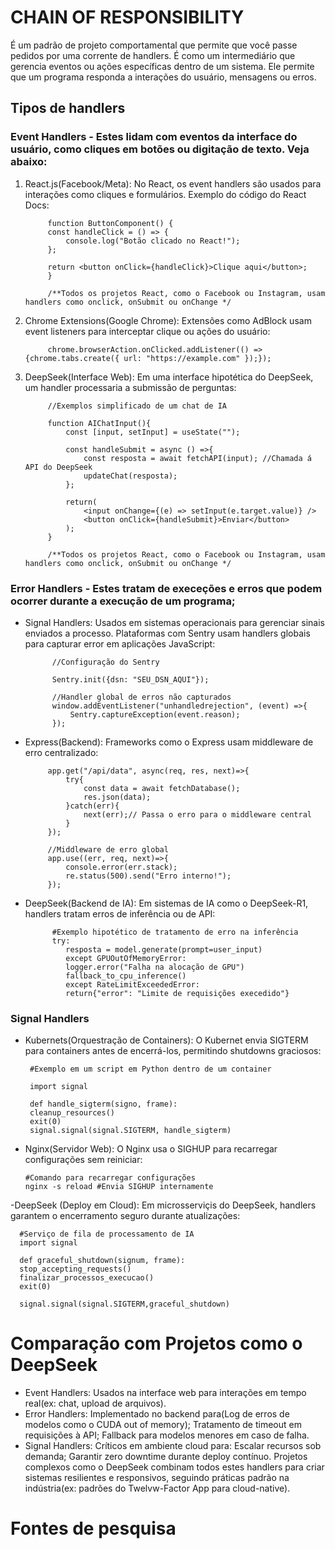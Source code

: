 # CHAIN OF RESPONSIBILITY
É um padrão de projeto comportamental que permite que você passe pedidos por uma corrente de handlers. É como um intermediário que gerencia eventos ou ações específicas dentro de um sistema. Ele permite que um programa responda a interações do usuário, mensagens ou erros.

## Tipos de handlers
### Event Handlers - Estes lidam com eventos da interface do usuário, como cliques em botões ou digitação de texto. Veja abaixo:
1) React.js(Facebook/Meta): No React, os event handlers são usados para interações como cliques e formulários. Exemplo do código do React Docs:

            function ButtonComponent() {
            const handleClick = () => {
                console.log("Botão clicado no React!");
            };

            return <button onClick={handleClick}>Clique aqui</button>;
            }

            /**Todos os projetos React, como o Facebook ou Instagram, usam handlers como onclick, onSubmit ou onChange */

2) Chrome Extensions(Google Chrome): Extensões como AdBlock usam event listeners para interceptar clique ou ações do usuário:
      
            chrome.browserAction.onClicked.addListener(() => {chrome.tabs.create({ url: "https://example.com" });});

         
3) DeepSeek(Interface Web): Em uma interface hipotética do DeepSeek, um handler processaria a submissão de perguntas:

            //Exemplos simplificado de um chat de IA

            function AIChatInput(){
                const [input, setInput] = useState("");

                const handleSubmit = async () =>{
                    const resposta = await fetchAPI(input); //Chamada á API do DeepSeek
                    updateChat(resposta);
                };

                return(
                    <input onChange={(e) => setInput(e.target.value)} />
                    <button onClick={handleSubmit}>Enviar</button>
                );
            }

            /**Todos os projetos React, como o Facebook ou Instagram, usam handlers como onclick, onSubmit ou onChange */
   
     
      

  
### Error Handlers - Estes tratam de execeções e erros que podem ocorrer durante a execução de um programa;
- Signal Handlers: Usados em sistemas operacionais para gerenciar sinais enviados a processo. Plataformas com Sentry usam handlers globais para capturar error em aplicações JavaScript:

            //Configuração do Sentry

            Sentry.init({dsn: "SEU_DSN_AQUI"});

            //Handler global de erros não capturados
            window.addEventListener("unhandledrejection", (event) =>{
                Sentry.captureException(event.reason);
            });

 - Express(Backend): Frameworks como o Express usam middleware de erro centralizado:
            

            app.get("/api/data", async(req, res, next)=>{
                try{
                    const data = await fetchDatabase();
                    res.json(data);
                }catch(err){
                    next(err);// Passa o erro para o middleware central
                }
            });

            //Middleware de erro global
            app.use((err, req, next)=>{
                console.error(err.stack);
                re.status(500).send("Erro interno!");
            });

- DeepSeek(Backend de IA): Em sistemas de IA como o DeepSeek-R1, handlers tratam erros de inferência ou de API:
            
            #Exemplo hipotético de tratamento de erro na inferência
            try:
               resposta = model.generate(prompt=user_input)
               except GPUOutOfMemoryError:
               logger.error("Falha na alocação de GPU")
               fallback_to_cpu_inference()
               except RateLimitExceededError:
               return{"error": "Limite de requisições execedido"}


### Signal Handlers

- Kubernets(Orquestração de Containers): O Kubernet envia SIGTERM para containers antes de encerrá-los, permitindo shutdowns graciosos:
      
       #Exemplo em um script em Python dentro de um container

       import signal

       def handle_sigterm(signo, frame):
       cleanup_resources()
       exit(0)
       signal.signal(signal.SIGTERM, handle_sigterm)

- Nginx(Servidor Web): O Nginx usa o SIGHUP para recarregar configurações sem reiniciar:

      #Comando para recarregar configurações
      nginx -s reload #Envia SIGHUP internamente

-DeepSeek (Deploy em Cloud): Em microsserviçis do DeepSeek, handlers garantem o encerramento seguro durante atualizações:

      #Serviço de fila de processamento de IA
      import signal

      def graceful_shutdown(signum, frame):
      stop_accepting_requests()
      finalizar_processos_execucao()
      exit(0)

      signal.signal(signal.SIGTERM,graceful_shutdown)  

# Comparação com Projetos como o DeepSeek
- Event Handlers: Usados na interface web para interações em tempo real(ex: chat, upload de arquivos).
- Error Handlers: Implementado no backend para(Log de erros de modelos como o CUDA out of memory); Tratamento de timeout em requisições à API; Fallback para modelos menores em caso de falha.
- Signal Handlers: Críticos em ambiente cloud para: Escalar recursos sob demanda; Garantir zero downtime durante deploy contínuo.
Projetos complexos como o DeepSeek combinam todos estes handlers para criar sistemas resilientes e responsivos, seguindo práticas padrão na indústria(ex: padrões do Twelvw-Factor App para cloud-native).  

# Fontes de pesquisa





            
            
